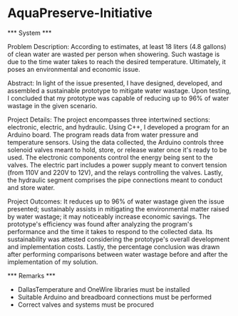# AquaPreserve-Initiative

*** System ***

Problem Description: According to estimates, at least 18 liters (4.8 gallons) of clean water are wasted per person when showering. Such wastage is due to the time water takes to reach the desired temperature. Ultimately, it poses an environmental and economic issue.

Abstract: In light of the issue presented, I have designed, developed, and assembled a sustainable prototype to mitigate water wastage. Upon testing, I concluded that my prototype was capable of reducing up to 96% of water wastage in the given scenario.

Project Details: The project encompasses three intertwined sections: electronic, electric, and hydraulic. Using C++, I developed a program for an Arduino board. The program reads data from water pressure and temperature sensors. Using the data collected, the Arduino controls three solenoid valves meant to hold, store, or release water once it's ready to be used. The electronic components control the energy being sent to the valves. The electric part includes a power supply meant to convert tension (from 110V and 220V to 12V), and the relays controlling the valves. Lastly, the hydraulic segment comprises the pipe connections meant to conduct and store water.

Project Outcomes: It reduces up to 96% of water wastage given the issue presented; sustainably assists in mitigating the environmental matter raised by water wastage; it may noticeably increase economic savings. The prototype's efficiency was found after analyzing the program's performance and the time it takes to respond to the collected data. Its sustainability was attested considering the prototype's overall development and implementation costs. Lastly, the percentage conclusion was drawn after performing comparisons between water wastage before and after the implementation of my solution.

*** Remarks ***

- DallasTemperature and OneWire libraries must be installed
- Suitable Arduino and breadboard connections must be performed
- Correct valves and systems must be procured
